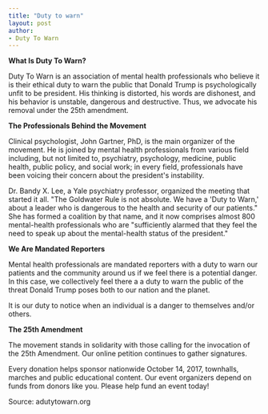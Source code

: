```yaml
---
title: "Duty to warn"
layout: post
author:
- Duty To Warn
---
```


**What Is Duty To Warn?**

Duty To Warn is an association of mental health professionals who believe it is their ethical duty to warn the public that Donald Trump is psychologically unfit to be president. His thinking is distorted, his words are dishonest, and his behavior is unstable, dangerous and destructive. Thus, we advocate his removal under the 25th amendment.

**The Professionals Behind the Movement**

Clinical psychologist, John Gartner, PhD, is the main organizer of the movement. He is joined by mental health professionals from various field including, but not limited to, psychiatry, psychology, medicine, public health, public policy, and social work; in every field, professionals have been voicing their concern about the president's instability.

Dr. Bandy X. Lee, a Yale psychiatry professor, organized the meeting that started it all. "The Goldwater Rule is not absolute. We have a 'Duty to Warn,' about a leader who is dangerous to the health and security of our patients." She has formed a coalition by that name, and it now comprises almost 800 mental-health professionals who are "sufficiently alarmed that they feel the need to speak up about the mental-health status of the president."

**We Are Mandated Reporters**

Mental health professionals are mandated reporters with a duty to warn our patients and the community around us if we feel there is a potential danger. In this case, we collectively feel there a a duty to warn the public of the threat Donald Trump poses both to our nation and the planet.

It is our duty to notice when an individual is a danger to themselves and/or others.

**The 25th Amendment**

The movement stands in solidarity with those calling for the invocation of the 25th Amendment. Our online petition continues to gather signatures.

Every donation helps sponsor nationwide October 14, 2017, townhalls, marches and public educational content. Our event organizers depend on funds from donors like you. Please help fund an event today!

Source: adutytowarn.org
